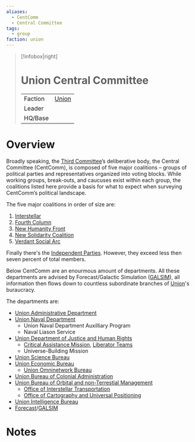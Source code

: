 ```yaml
---
aliases:
  - CentComm
  - Central Committee
tags:
  - group
faction: union
---
```

> [!infobox|right] 
> # Union Central Committee
> | | |
> | ---- | ---- |
> | Faction | [Union](Union.md) |
> | Leader |  |
> | HQ/Base | |


# Overview
Broadly speaking, the [Third Committee](Third%20Committee.md)’s deliberative body, the Central Committee (CentComm), is composed of five major coalitions – groups of political parties and representatives organized into voting blocks. While working groups, break-outs, and caucuses exist within each group, the coalitions listed here provide a basis for what to expect when surveying CentComm’s political landscape.

The five major coalitions in order of size are:
1. [Interstellar](Interstellar.md)
2. [Fourth Column](Fourth%20Column.md)
3. [New Humanity Front](New%20Humanity%20Front.md)
4. [New Solidarity Coalition](New%20Solidarity%20Coalition.md)
5. [Verdant Social Arc](Verdant%20Social%20Arc.md)

Finally there's the [Independent Parties](Independent%20Parties.md). However, they exceed less then seven percent of total members.

Below CentComm are an enourmous amount of departments. All these departments are advised by Forecast/Galactic Simulation ([GALSIM](GALSIM.md)), all information then flows down to countless subordinate branches of [Union](Union.md)'s buraucracy.

The departments are:
- [Union Administrative Department](Union%20Administrative%20Department.md)
- [Union Naval Department](Union%20Naval%20Department.md)
	- Union Naval Department Auxilliary Program
	- Naval Liason Service
- [Union Department of Justice and Human Rights](Union%20Department%20of%20Justice%20and%20Human%20Rights.md)
	- [Critical Assistance Mission](Critical%20Assistance%20Missions.md), [Liberator Teams](Liberator%20Teams.md)
	- Universe-Building Mission
- [Union Science Bureau](Union%20Science%20Bureau.md)
- [Union Economic Bureau](Union%20Economic%20Bureau.md)
	- [Union Omninetwork Bureau](Union%20Omninetwork%20Bureau.md)
- [Union Bureau of Colonial Administration](Union%20Bureau%20of%20Colonial%20Administration.md)
- [Union Bureau of Orbital and non-Terrestial Management](Union%20Bureau%20of%20Orbital%20and%20non-Terrestial%20Management.md)
	- [Office of Interstellar Transportation](Office%20of%20Interstellar%20Transportation.md)
	- [Office of Cartography and Universal Positioning](Office%20of%20Cartography%20and%20Universal%20Positioning.md)
- [Union Intelligence Bureau](Union%20Intelligence%20Bureau.md)
- [Forecast](GALSIM.md)/[GALSIM](GALSIM.md)

# Notes
